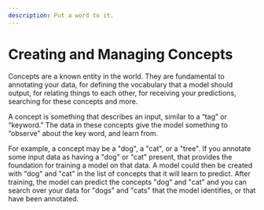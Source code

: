 ```yaml
---
description: Put a word to it.
---
```


# Creating and Managing Concepts

Concepts are a known entity in the world. They are fundamental to annotating your data, for defining the vocabulary that a model should output, for relating things to each other, for receiving your predictions, searching for these concepts and more.

A concept is something that describes an input, similar to a “tag” or “keyword.” The data in these concepts give the model something to “observe” about the key word, and learn from.

For example, a concept may be a "dog", a "cat", or a "tree". If you annotate some input data as having a "dog" or "cat" present, that provides the foundation for training a model on that data. A model could then be created with "dog" and "cat" in the list of concepts that it will learn to predict. After training, the model can predict the concepts "dog" and "cat" and you can search over your data for "dogs" and "cats" that the model identifies, or that have been annotated.

